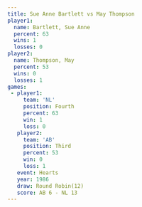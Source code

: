 ```yaml
---
title: Sue Anne Bartlett vs May Thompson
player1:                  
  name: Bartlett, Sue Anne
  percent: 63             
  wins: 1                 
  losses: 0               
player2:                  
  name: Thompson, May     
  percent: 53             
  wins: 0                 
  losses: 1               
games:
 - player1:          
     team: 'NL'      
     position: Fourth
     percent: 63     
     win: 1          
     loss: 0         
   player2:         
     team: 'AB'     
     position: Third
     percent: 53    
     win: 0         
     loss: 1        
   event: Hearts        
   year: 1986           
   draw: Round Robin(12)
   score: AB 6 - NL 13  
---
```

